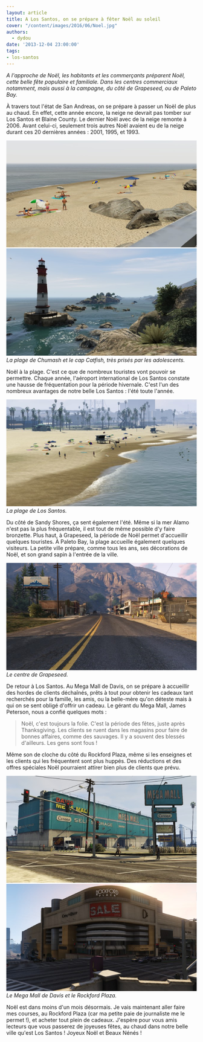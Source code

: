 ```yaml
---
layout: article
title: A Los Santos, on se prépare à fêter Noël au soleil
cover: "/content/images/2016/06/Noel.jpg"
authors:
  - dydou
date: '2013-12-04 23:00:00'
tags:
- los-santos
---
```


_A l'approche de Noël, les habitants et les commerçants préparent Noël, cette belle fête populaire et familiale. Dans les centres commerciaux notamment, mais aussi à la campagne, du côté de Grapeseed, ou de Paleto Bay._

À travers tout l'état de San Andreas, on se prépare à passer un Noël de plus au chaud. En effet, cette année encore, la neige ne devrait pas tomber sur Los Santos et Blaine County. Le dernier Noël avec de la neige remonte à 2006. Avant celui-ci, seulement trois autres Noël avaient eu de la neige durant ces 20 dernières années : 2001, 1995, et 1993.

![](/content/images/2016/06/Noel2.jpg)
![La plage de Chumash et le cap Catfish, très prisés par les adolescents.](/content/images/2016/06/Noel4.jpg)
_La plage de Chumash et le cap Catfish, très prisés par les adolescents._

Noël à la plage. C'est ce que de nombreux touristes vont pouvoir se permettre. Chaque année, l'aéroport international de Los Santos constate une hausse de fréquentation pour la période hivernale. C'est l'un des nombreux avantages de notre belle Los Santos : l'été toute l'année.

![La plage de Los Santos.](/content/images/2016/06/Noel6.jpg)
_La plage de Los Santos._

Du côté de Sandy Shores, ça sent également l'été. Même si la mer Alamo n'est pas la plus fréquentable, il est tout de même possible d'y faire bronzette. Plus haut, à Grapeseed, la période de Noël permet d'accueillir quelques touristes. À Paleto Bay, la plage accueille également quelques visiteurs. La petite ville prépare, comme tous les ans, ses décorations de Noël, et son grand sapin à l'entrée de la ville.

![Le centre de Grapeseed.](/content/images/2016/06/Noel3.jpg)
_Le centre de Grapeseed._

De retour à Los Santos. Au Mega Mall de Davis, on se prépare à accueillir des hordes de clients déchaînés, prêts à tout pour obtenir les cadeaux tant recherchés pour la famille, les amis, ou la belle-mère qu'on déteste mais à qui on se sent obligé d'offrir un cadeau. Le gérant du Mega Mall, James Peterson, nous a confié quelques mots :

> Noël, c'est toujours la folie. C'est la période des fêtes, juste après Thanksgiving. Les clients se ruent dans les magasins pour faire de bonnes affaires, comme des sauvages. Il y a souvent des blessés d'ailleurs. Les gens sont fous !

Même son de cloche du côté du Rockford Plaza, même si les enseignes et les clients qui les fréquentent sont plus huppés. Des réductions et des offres spéciales Noël pourraient attirer bien plus de clients que prévu.

![](/content/images/2016/06/Noel_0.jpg)
![Le Mega Mall de Davis et le Rockford Plaza.](/content/images/2016/06/Noel1.jpg)
_Le Mega Mall de Davis et le Rockford Plaza._

Noël est dans moins d'un mois désormais. Je vais maintenant aller faire mes courses, au Rockford Plaza (car ma petite paie de journaliste me le permet !), et acheter tout plein de cadeaux. J'espère pour vous amis lecteurs que vous passerez de joyeuses fêtes, au chaud dans notre belle ville qu'est Los Santos ! Joyeux Noël et Beaux Nénés !